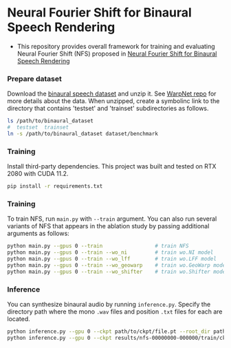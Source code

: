 # Neural Fourier Shift for Binaural Speech Rendering
- This repository provides overall framework for training and evaluating Neural Fourier Shift (NFS) proposed in [Neural Fourier Shift for Binaural Speech Rendering](https://arxiv.org/abs/2211.00878)

### Prepare dataset

Download the [binaural speech dataset](https://github.com/facebookresearch/BinauralSpeechSynthesis/releases/tag/v1.0) and unzip it. See [WarpNet repo](https://github.com/facebookresearch/BinauralSpeechSynthesis#dataset) for more details about the data. When unzipped, create a symbolinc link to the directory that contains 'testset' and 'trainset' subdirectories as follows.

```bash
ls /path/to/binaural_dataset
#  testset  trainset
ln -s /path/to/binaural_dataset dataset/benchmark
```

### Training

Install third-party dependencies. This project was built and tested on RTX 2080 with CUDA 11.2.

```bash
pip install -r requirements.txt
```


### Training

To train NFS, run `main.py` with `--train` argument. You can also run several variants of NFS that appears in the ablation study by passing additional arguments as follows:

```bash
python main.py --gpus 0 --train                 # train NFS
python main.py --gpus 0 --train --wo_ni         # train wo.NI model
python main.py --gpus 0 --train --wo_lff        # train wo.LFF model
python main.py --gpus 0 --train --wo_geowarp    # train wo.GeoWarp model
python main.py --gpus 0 --train --wo_shifter    # train wo.Shifter model
```

### Inference

You can synthesize binaural audio by running `inference.py`. Specify the directory path where the mono `.wav` files and position `.txt` files for each are located.

```bash
python inference.py --gpu 0 --ckpt path/to/ckpt/file.pt --root_dir path/to/load/dir --save_dir path/to/save/dir
python inference.py --gpu 0 --ckpt results/nfs-00000000-000000/train/ckpt/0/nfs_1353.pt --root_dir dataset/benchmark/testset  --save_dir ./check --is_eval_set
```
